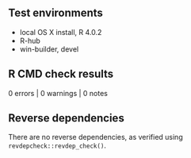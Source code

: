 ## Test environments
* local OS X install, R 4.0.2
* R-hub
* win-builder, devel

## R CMD check results

0 errors | 0 warnings | 0 notes

## Reverse dependencies

There are no reverse dependencies, as verified using ``revdepcheck::revdep_check()``.


